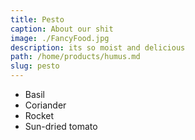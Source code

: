 ```yaml
---
title: Pesto
caption: About our shit
image: ./FancyFood.jpg
description: its so moist and delicious
path: /home/products/humus.md
slug: pesto
---
```


- Basil
- Coriander
- Rocket
- Sun-dried tomato
